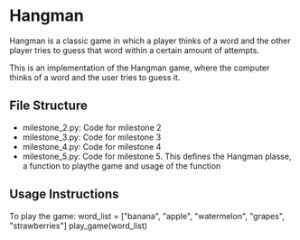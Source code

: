 # Hangman
Hangman is a classic game in which a player thinks of a word and the other player tries to guess that word within a certain amount of attempts.

This is an implementation of the Hangman game, where the computer thinks of a word and the user tries to guess it.

## File Structure
- milestone_2.py: Code for milestone 2
- milestone_3.py: Code for milestone 3
- milestone_4.py: Code for milestone 4
- milestone_5.py: Code for milestone 5.  This defines the Hangman plasse, a function to playthe game and usage of the function

## Usage Instructions
To play the game:
    word_list = ["banana", "apple", "watermelon", "grapes", "strawberries"]
    play_game(word_list)

